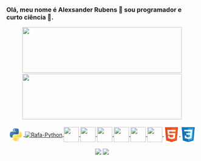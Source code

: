 ### Olá, meu nome é Alexsander Rubens 👋 sou programador e curto ciência 🧪.
<div align="center">
  <a href="https://github.com/rubensalexsander">
  <img height="120" width="420" src="https://github-readme-stats.vercel.app/api?username=rubensalexsander&show_icons=true&theme=dark&include_all_commits=true&count_private=true"/>
  <img height="120" width="420" src="https://github-readme-stats.vercel.app/api/top-langs/?username=rubensalexsander&layout=compact&langs_count=7&theme=dark"/>
</div>
<div style="display: inline_block" align="center"><br>
  <img align="center" alt="Rafa-Python" height="40" width="40" src="https://raw.githubusercontent.com/devicons/devicon/master/icons/python/python-original.svg">
  <img align="center" alt="Rafa-Python" height="40" width="40"src="https://cdn.jsdelivr.net/gh/devicons/devicon/icons/django/django-original.svg" />
  <img align="center" height="40" width="40"src="https://cdn.jsdelivr.net/gh/devicons/devicon/icons/pycharm/pycharm-original.svg" />
  <img align="center" height="40" width="40"src="https://cdn.jsdelivr.net/gh/devicons/devicon/icons/pandas/pandas-original-wordmark.svg" />
  <img align="center" height="40" width="40" src="https://cdn.jsdelivr.net/gh/devicons/devicon/icons/numpy/numpy-original.svg" />
  <img align="center" height="40" width="40"src="https://cdn.jsdelivr.net/gh/devicons/devicon/icons/r/r-original.svg" />
  <img align="center" height="40" width="40"src="https://cdn.jsdelivr.net/gh/devicons/devicon/icons/tensorflow/tensorflow-original.svg" />
  <img align="center" height="40" width="40"src="https://cdn.jsdelivr.net/gh/devicons/devicon/icons/vscode/vscode-original.svg" />
  <img align="center" alt="Rafa-HTML" height="40" width="40" src="https://raw.githubusercontent.com/devicons/devicon/master/icons/html5/html5-original.svg">
  <img align="center" alt="Rafa-CSS" height="40" width="40" src="https://raw.githubusercontent.com/devicons/devicon/master/icons/css3/css3-original.svg">
  
</div>
<div align="center" style="display: inline_block"><br>
  <a href = "rubensalexsander0001@gmail.com"><img src="https://img.shields.io/badge/-Gmail-%23333?style=for-the-badge&logo=gmail&logoColor=white" target="_blank"></a>
  <a href="https://www.linkedin.com/in/alexsander-rubens-40a0131a7/" target="_blank"><img src="https://img.shields.io/badge/-LinkedIn-%230077B5?style=for-the-badge&logo=linkedin&logoColor=white" target="_blank"></a> 
 
</div>
